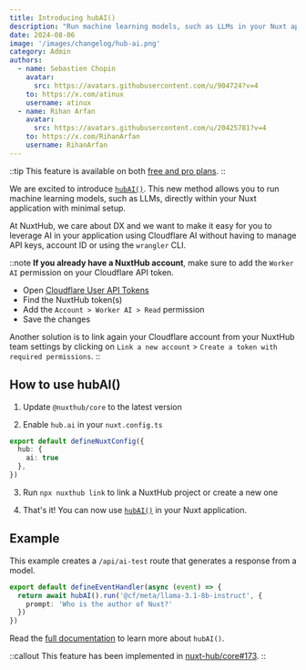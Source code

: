```yaml
---
title: Introducing hubAI()
description: "Run machine learning models, such as LLMs in your Nuxt application, with minimal setup."
date: 2024-08-06
image: '/images/changelog/hub-ai.png'
category: Admin
authors:
  - name: Sebastien Chopin
    avatar: 
      src: https://avatars.githubusercontent.com/u/904724?v=4
    to: https://x.com/atinux
    username: atinux
  - name: Rihan Arfan
    avatar: 
      src: https://avatars.githubusercontent.com/u/20425781?v=4
    to: https://x.com/RihanArfan
    username: RihanArfan
---
```


::tip
This feature is available on both [free and pro plans](/pricing).
::

We are excited to introduce [`hubAI()`](/docs/server/ai). This new method allows you to run machine learning models, such as LLMs, directly within your Nuxt application with minimal setup.

At NuxtHub, we care about DX and we want to make it easy for you to leverage AI in your application using Cloudflare AI without having to manage API keys, account ID or using the `wrangler` CLI.

::note
**If you already have a NuxtHub account**, make sure to add the `Worker AI` permission on your Cloudflare API token.

- Open [Cloudflare User API Tokens](https://dash.cloudflare.com/profile/api-tokens)
- Find the NuxtHub token(s)
- Add the `Account > Worker AI > Read` permission
- Save the changes

Another solution is to link again your Cloudflare account from your NuxtHub team settings by clicking on `Link a new account` > `Create a token with required permissions`.
::

## How to use hubAI()

1. Update `@nuxthub/core` to the latest version

2. Enable `hub.ai` in your `nuxt.config.ts`

```ts [nuxt.config.ts]
export default defineNuxtConfig({
  hub: {
    ai: true
  },
})
```

3. Run `npx nuxthub link` to link a NuxtHub project or create a new one

4. That's it! You can now use [`hubAI()`](/docs/server/ai) in your Nuxt application.

## Example

This example creates a `/api/ai-test` route that generates a response from a model.

```ts [server/api/ai-test.ts]
export default defineEventHandler(async (event) => {
  return await hubAI().run('@cf/meta/llama-3.1-8b-instruct', {
    prompt: 'Who is the author of Nuxt?'
  })
})
```

Read the [full documentation](/docs/server/ai) to learn more about `hubAI()`.

::callout
This feature has been implemented in [nuxt-hub/core#173](https://github.com/nuxt-hub/core/pull/173).
::

